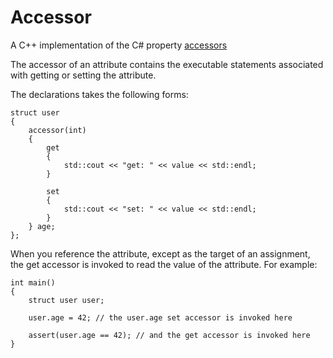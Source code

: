 Accessor
========

A C++ implementation of the C# property [accessors](http://msdn.microsoft.com/en-us/library/aa287786(v=vs.71).aspx)

The accessor of an attribute contains the executable statements associated with getting or setting the attribute. 

The declarations takes the following forms:
```
struct user
{
	accessor(int)
	{
		get
		{
			std::cout << "get: " << value << std::endl;
		}
		
		set
		{
			std::cout << "set: " << value << std::endl;
		}
	} age;
};
```
When you reference the attribute, except as the target of an assignment, the get accessor is invoked to read the value of the attribute. For example:
```
int main()
{
	struct user user;

	user.age = 42; // the user.age set accessor is invoked here

	assert(user.age == 42); // and the get accessor is invoked here
}
```

